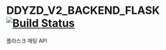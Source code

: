 # DDYZD_V2_BACKEND_FLASK [![Build Status](https://travis-ci.com/semicolonDSM/DDYZD_V2_BACKEND_FLASK.svg?branch=main)](https://travis-ci.com/semicolonDSM/DDYZD_V2_BACKEND_FLASK)
플라스크 채팅 API 
